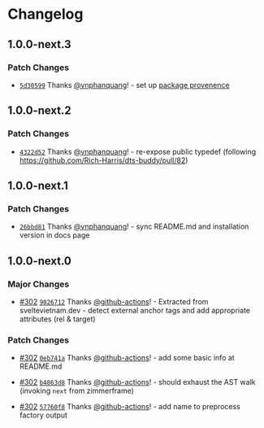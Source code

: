 # Changelog

## 1.0.0-next.3

### Patch Changes

- [`5d30599`](https://github.com/vnphanquang/svelte-put/commit/5d3059929a1846fae63e8e35a1423544321f55cc) Thanks [@vnphanquang](https://github.com/vnphanquang)! - set up [package provenence](https://docs.npmjs.com/generating-provenance-statements#publishing-packages-with-provenance-via-github-actions)

## 1.0.0-next.2

### Patch Changes

- [`4322d52`](https://github.com/vnphanquang/svelte-put/commit/4322d52d896841792a8c2c2e3fd1e2cd2bd0e351) Thanks [@vnphanquang](https://github.com/vnphanquang)! - re-expose public typedef (following https://github.com/Rich-Harris/dts-buddy/pull/82)

## 1.0.0-next.1

### Patch Changes

- [`26bbd81`](https://github.com/vnphanquang/svelte-put/commit/26bbd813c1e65ead04d5d6bcb29b97a34045646b) Thanks [@vnphanquang](https://github.com/vnphanquang)! - sync README.md and installation version in docs page

## 1.0.0-next.0

### Major Changes

- [#302](https://github.com/vnphanquang/svelte-put/pull/302) [`9026712`](https://github.com/vnphanquang/svelte-put/commit/9026712835c7b152e877a0fbb4759587fede9947) Thanks [@github-actions](https://github.com/apps/github-actions)! - Extracted from sveltevietnam.dev - detect external anchor tags and add appropriate attributes (rel & target)

### Patch Changes

- [#302](https://github.com/vnphanquang/svelte-put/pull/302) [`0eb741a`](https://github.com/vnphanquang/svelte-put/commit/0eb741a32d5efdeabae57d0a20b80b345f5387a7) Thanks [@github-actions](https://github.com/apps/github-actions)! - add some basic info at README.md

- [#302](https://github.com/vnphanquang/svelte-put/pull/302) [`b4863d8`](https://github.com/vnphanquang/svelte-put/commit/b4863d89baf685364d69d6432660b2838ba49366) Thanks [@github-actions](https://github.com/apps/github-actions)! - should exhaust the AST walk (invoking `next` from zimmerframe)

- [#302](https://github.com/vnphanquang/svelte-put/pull/302) [`57760f8`](https://github.com/vnphanquang/svelte-put/commit/57760f8e9bf41216b349ceb8f1514e7c264304ee) Thanks [@github-actions](https://github.com/apps/github-actions)! - add name to preprocess factory output
